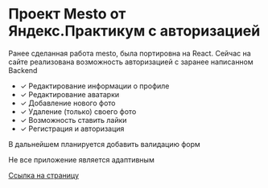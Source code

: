 <h1>Проект Mesto от Яндекс.Практикум с авторизацией</h1> 
<p>Ранее сделанная работа mesto, была портировна на React. Сейчас на сайте реализована возможность авторизацией с заранее написанном Backend</p>
<ul>
    <li>&#10003 Редактирование информации о профиле</li>
    <li>&#10003 Редактирование аватарки</li>
    <li>&#10003 Добавление нового фото</li>
    <li>&#10003 Удаление (только) своего фото</li>
    <li>&#10003 Возможность ставить лайки</li>
    <li>&#10003 Регистрация и авторизация</li>
</ul>
<p>В дальнейшем планируется добавить валидацию форм</p>
<p>Не все приложение является адаптивным</p>
<a href="https://algrebeniuk.github.io/react-mesto-auth/" target="_blank">Ссылка на страницу</a>

